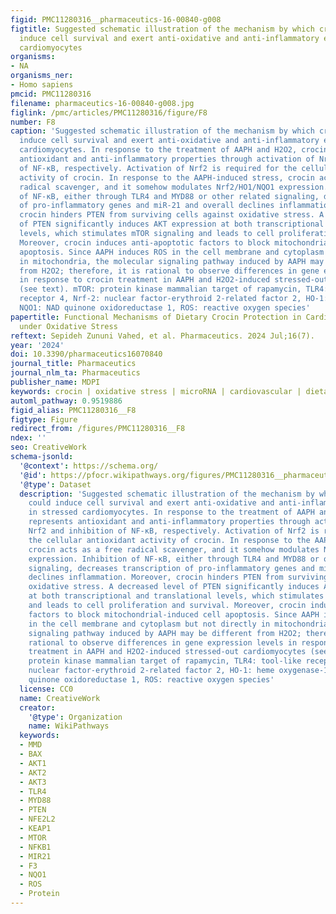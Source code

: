 ```yaml
---
figid: PMC11280316__pharmaceutics-16-00840-g008
figtitle: Suggested schematic illustration of the mechanism by which crocin could
  induce cell survival and exert anti-oxidative and anti-inflammatory effects in stressed
  cardiomyocytes
organisms:
- NA
organisms_ner:
- Homo sapiens
pmcid: PMC11280316
filename: pharmaceutics-16-00840-g008.jpg
figlink: /pmc/articles/PMC11280316/figure/F8
number: F8
caption: 'Suggested schematic illustration of the mechanism by which crocin could
  induce cell survival and exert anti-oxidative and anti-inflammatory effects in stressed
  cardiomyocytes. In response to the treatment of AAPH and H2O2, crocin represents
  antioxidant and anti-inflammatory properties through activation of Nrf2 and inhibition
  of NF-κB, respectively. Activation of Nrf2 is required for the cellular antioxidant
  activity of crocin. In response to the AAPH-induced stress, crocin acts as a free
  radical scavenger, and it somehow modulates Nrf2/HO1/NQO1 expression. Inhibition
  of NF-κB, either through TLR4 and MYD88 or other related signaling, decreases transcription
  of pro-inflammatory genes and miR-21 and overall declines inflammation. Moreover,
  crocin hinders PTEN from surviving cells against oxidative stress. A decreased level
  of PTEN significantly induces AKT expression at both transcriptional and translational
  levels, which stimulates mTOR signaling and leads to cell proliferation and survival.
  Moreover, crocin induces anti-apoptotic factors to block mitochondrial-induced cell
  apoptosis. Since AAPH induces ROS in the cell membrane and cytoplasm but not directly
  in mitochondria, the molecular signaling pathway induced by AAPH may be different
  from H2O2; therefore, it is rational to observe differences in gene expression levels
  in response to crocin treatment in AAPH and H2O2-induced stressed-out cardiomyocytes
  (see text). mTOR: protein kinase mammalian target of rapamycin, TLR4: tool-like
  receptor 4, Nrf-2: nuclear factor-erythroid 2-related factor 2, HO-1: heme oxygenase-1,
  NQO1: NAD quinone oxidoreductase 1, ROS: reactive oxygen species'
papertitle: Functional Mechanisms of Dietary Crocin Protection in Cardiovascular Models
  under Oxidative Stress
reftext: Sepideh Zununi Vahed, et al. Pharmaceutics. 2024 Jul;16(7).
year: '2024'
doi: 10.3390/pharmaceutics16070840
journal_title: Pharmaceutics
journal_nlm_ta: Pharmaceutics
publisher_name: MDPI
keywords: crocin | oxidative stress | microRNA | cardiovascular | dietary antioxidants
automl_pathway: 0.9519886
figid_alias: PMC11280316__F8
figtype: Figure
redirect_from: /figures/PMC11280316__F8
ndex: ''
seo: CreativeWork
schema-jsonld:
  '@context': https://schema.org/
  '@id': https://pfocr.wikipathways.org/figures/PMC11280316__pharmaceutics-16-00840-g008.html
  '@type': Dataset
  description: 'Suggested schematic illustration of the mechanism by which crocin
    could induce cell survival and exert anti-oxidative and anti-inflammatory effects
    in stressed cardiomyocytes. In response to the treatment of AAPH and H2O2, crocin
    represents antioxidant and anti-inflammatory properties through activation of
    Nrf2 and inhibition of NF-κB, respectively. Activation of Nrf2 is required for
    the cellular antioxidant activity of crocin. In response to the AAPH-induced stress,
    crocin acts as a free radical scavenger, and it somehow modulates Nrf2/HO1/NQO1
    expression. Inhibition of NF-κB, either through TLR4 and MYD88 or other related
    signaling, decreases transcription of pro-inflammatory genes and miR-21 and overall
    declines inflammation. Moreover, crocin hinders PTEN from surviving cells against
    oxidative stress. A decreased level of PTEN significantly induces AKT expression
    at both transcriptional and translational levels, which stimulates mTOR signaling
    and leads to cell proliferation and survival. Moreover, crocin induces anti-apoptotic
    factors to block mitochondrial-induced cell apoptosis. Since AAPH induces ROS
    in the cell membrane and cytoplasm but not directly in mitochondria, the molecular
    signaling pathway induced by AAPH may be different from H2O2; therefore, it is
    rational to observe differences in gene expression levels in response to crocin
    treatment in AAPH and H2O2-induced stressed-out cardiomyocytes (see text). mTOR:
    protein kinase mammalian target of rapamycin, TLR4: tool-like receptor 4, Nrf-2:
    nuclear factor-erythroid 2-related factor 2, HO-1: heme oxygenase-1, NQO1: NAD
    quinone oxidoreductase 1, ROS: reactive oxygen species'
  license: CC0
  name: CreativeWork
  creator:
    '@type': Organization
    name: WikiPathways
  keywords:
  - MMD
  - BAX
  - AKT1
  - AKT2
  - AKT3
  - TLR4
  - MYD88
  - PTEN
  - NFE2L2
  - KEAP1
  - MTOR
  - NFKB1
  - MIR21
  - F3
  - NQO1
  - ROS
  - Protein
---
```

